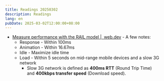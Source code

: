 ```yaml
---
title: Readings 20250302
description: Readings
lang: en
pubDate: 2025-03-02T12:00:00+08:00
---
```


- [Measure performance with the RAIL model |  web.dev](https://web.dev/articles/rail#load_deliver_content_and_become_interactive_in_under_5_seconds) - A few notes:
    - Response - Within 100ms
    - Animation - Within 16.67ms
    - Idle - Maximize idle time
    - Load - Within 5 seconds on mid-range mobile devices and a slow 3G network
        - Slow 3G network is defined as **400ms RTT** (Round Trip Time) and **400kbps transfer speed** (Download speed).
